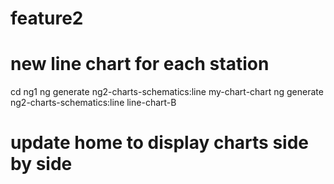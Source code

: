 # feature2 

# new line chart for each station
cd ng1
ng generate ng2-charts-schematics:line my-chart-chart
ng generate ng2-charts-schematics:line line-chart-B

# update home to display charts side by side


